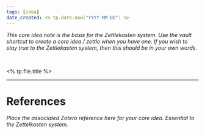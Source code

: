 ```yaml
---
tags: [idea]
date_created: <% tp.date.now("YYYY-MM-DD") %>
---
```


_This core idea note is the basis for the Zettlekasten system. Use the vault shortcut to create a core idea / zettle when you have one. If you wish to stay true to the Zettlekasten system, then this should be in your own words._

<br>


<% tp.file.title %>


---------------

# References

_Place the associated Zotero reference here for your core idea. Essential to the Zettelkasten system._